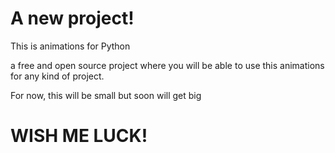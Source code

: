 # A new project!

This is animations for Python

a free and open source project where you will be able
to use this animations for any kind of project.

For now, this will be small but soon will get big

# WISH ME LUCK!

